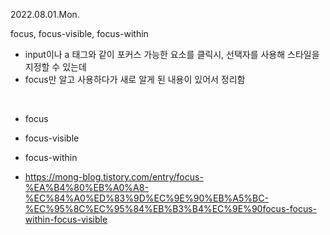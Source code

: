 2022.08.01.Mon.

focus, focus-visible, focus-within

- input이나 a 태그와 같이 포커스 가능한 요소를 클릭시, 선택자를 사용해 스타일을 지정할 수 있는데
- focus만 알고 사용하다가 새로 알게 된 내용이 있어서 정리함

<br />

- focus
- focus-visible
- focus-within

- https://mong-blog.tistory.com/entry/focus-%EA%B4%80%EB%A0%A8-%EC%84%A0%ED%83%9D%EC%9E%90%EB%A5%BC-%EC%95%8C%EC%95%84%EB%B3%B4%EC%9E%90focus-focus-within-focus-visible
